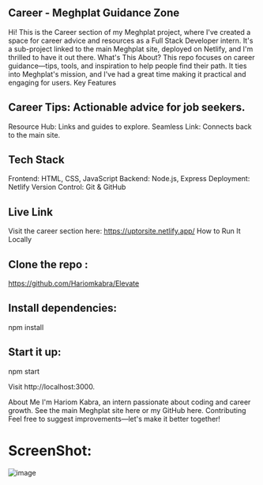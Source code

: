 ## Career - Meghplat Guidance Zone
Hi! This is the Career section of my Meghplat project, where I've created a space for career advice and resources as a Full Stack Developer intern. It's a sub-project linked to the main Meghplat site, deployed on Netlify, and I'm thrilled to have it out there.
What's This About?
This repo focuses on career guidance—tips, tools, and inspiration to help people find their path. It ties into Meghplat's mission, and I've had a great time making it practical and engaging for users.
Key Features

## Career Tips: Actionable advice for job seekers.
Resource Hub: Links and guides to explore.
Seamless Link: Connects back to the main site.

## Tech Stack

Frontend: HTML, CSS, JavaScript
Backend: Node.js, Express
Deployment: Netlify
Version Control: Git & GitHub

## Live Link
Visit the career section here: https://uptorsite.netlify.app/
How to Run It Locally

## Clone the repo :
https://github.com/Hariomkabra/Elevate



## Install dependencies: 
npm install


## Start it up:
npm start


Visit http://localhost:3000.

About Me
I'm Hariom Kabra, an intern passionate about coding and career growth. See the main Meghplat site here or my GitHub here.
Contributing
Feel free to suggest improvements—let's make it better together!

# ScreenShot:
![image](https://github.com/user-attachments/assets/233b3510-dfe5-41ae-8e40-ad060d684606)

